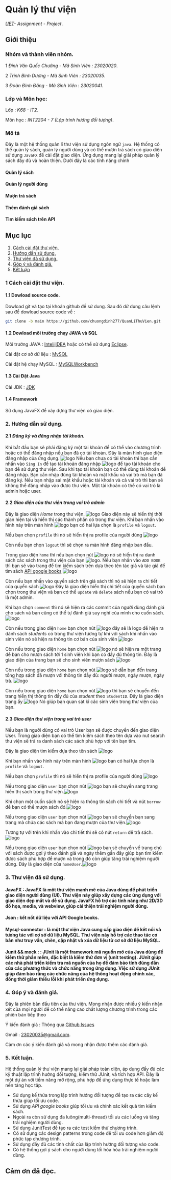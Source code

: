 # Quản lý thư viện
*[UET](https://uet.vnu.edu.vn)- Assignment - Project*.

## Giới thiệu

### Nhóm và thành viên nhóm.

  1 *Đinh Văn Quốc Chưởng - Mã Sinh Viên : 23020020*.
  
  2 *Trịnh Bình Dương     - Mã Sinh Viên : 23020035*.
  
  3 *Đoàn Đình Đăng       - Mã Sinh Viên : 23020041*.

### Lớp và Môn học:

  Lớp : *K68 - IT2*.

  Môn học : *INT2204 - 7 (Lập trình hướng đối tượng)*.
### Mô tả
  Đây là một hệ thống quản lí thư viện sử dụng ngôn ngữ `java`. Hệ thống có thể quản lý sách, quản lý người dùng và có thể mượn trả sách có giao diện sử dụng `JavaFX` để cài đặt giao diện. Ứng dụng mang lại giải pháp quản lý sách đầy đủ và hoàn thiện. Dưới đây là các tính năng chính 
  #### Quản lý sách
  #### Quản lý người dùng
  #### Mượn trả sách
  #### Thêm đánh giá sách
  #### Tìm kiếm sách trên API
## Mục lục
1. [ Cách cài đặt thư viện.](#1-cách-cài-đặt-thư-viện)
2. [ Hướng dẫn sử dung.](#2-hướng-dẫn-sử-dụng)
3. [ Thư viện đã sử dụng.](#3-thư-viện-đã-sử-dụng)
4. [ Góp ý và đánh giá.](#4-góp--ý-và-đánh-giá)
5. [ Kết luận](#5-kết-luận)
  
### 1 Cách cài đặt thư viện.
#### 1.1 Dowload source code.
  Dowload git và tạo tại khoản github đế sử dung. Sau đó dử dụng câu lệnh sau để dowload source code về : 

```bash
git clone -b main https://github.com/chuongdinh277/QuanLiThuVien.git
```
#### 1.2 Dowload môi trường chạy JAVA và SQL

  Môi trường JAVA : [IntelijIDEA](https://www.jetbrains.com/idea/download/?section=windows)
  hoặc có thể sử dụng [Eclipse](https://www.eclipse.org/downloads/).
  
  Cài đặt cơ sở dữ liệu : [MySQL](https://www.mysql.com/downloads)

  Cài đặt hệ chạy MySQL : [MySQLWorkbench](https://dev.mysql.com/downloads/workbench/)

#### 1.3 Cài Đặt Java

  Cài JDK : [JDK](https://www.oracle.com/java/technologies/downloads/)
  
#### 1.4 Framework

  Sử dụng JavaFX để xây dựng thư viện có giao diện.
### 2. Hướng dẫn sử dụng.

#### 2.1 *Đăng ký và đăng nhập tài khoản.*
Khi bắt đầu bạn sẽ phải đăng ký một tài khoản để có thể vào chương trình hoặc có thể đăng nhập nếu bạn đã có tài khoản. Đây là màn hình giao diện đăng nhập của ứng dụng. ![logo](https://github.com/dangdd2208/readmeIsReal/blob/main/Screenshot%202024-11-30%20211112.png) Nếu bạn chưa có tài khoản thì bạn cần nhấn vào `Sing In` để tạo tài khoản đăng nhập ![logo](https://github.com/dangdd2208/readmeIsReal/blob/main/Screenshot%202024-11-30%20214905.png) để tạo tài khoản cho bạn để sử dụng thư viện. Sau khi tạo tài khoản bạn có thể dùng tài khoản để đăng nhập. Bạn cần nhập đúng tài khoản và mật khẩu và vai trò mà bạn đã đăng ký. Nếu bạn nhập sai mật khẩu hoặc tài khoản và cả vai trò thì bạn sẽ không thể đăng nhập vào được thư viện. Một tài khoản có thể có vai trò là admin hoặc user.
#### 2.2 *Giao diện của thư viện trong vai trò admin*
  Đây là giao diện *Home* trong thư viện. ![logo](https://github.com/dangdd2208/readmeIsReal/blob/main/Screenshot%202024-12-01%20133729.png) Giao diện này sẽ hiển thị thời gian hiện tại và hiển thị các thành phần có trong thư viện. Khi bạn nhấn vào hình này trên màn hình ![logo](https://github.com/dangdd2208/readmeIsReal/blob/main/Screenshot%202024-11-30%20220246.png) bạn có hai lựa chọn là  `profile` và `logout`.
  
  Nếu bạn chọn `profile` thì nó sẽ hiển thị ra profile của người dùng ![logo](https://github.com/dangdd2208/readmeIsReal/blob/main/Screenshot%202024-11-30%20220658.png)
  
  Còn nếu bạn chọn `logout` thì sẽ chọn ra màn hình đăng nhập ban đầu.

  Trong giao diện `home` thì nếu bạn chọn nút ![logo](https://github.com/dangdd2208/readmeIsReal/blob/main/Screenshot%202024-11-30%20222637.png) nó sẽ hiển thị ra danh sách các sách trong thư viện của bạn ![logo](https://github.com/dangdd2208/readmeIsReal/blob/main/Screenshot%202024-11-30%20222419.png). Nếu bạn nhấn vào `ADD BOOK` thì bạn sẽ vào trang để tìm kiếm sách trên dựa theo tên tác giả và tác giả để tìm sách [API google books](https://developers.google.com/books?hl=vi) ![logo](https://github.com/dangdd2208/readmeIsReal/blob/main/Screenshot%202024-12-01%20133714.png)

  Còn nếu bạn nhấn vào quyền sách trên giá sách thì nó sẽ hiện ra chi tiết của quyển sách ![logo](https://github.com/dangdd2208/readmeIsReal/blob/main/Screenshot%202024-11-30%20223921.png) Đây là giao diện hiển thị chi tiết của quyển sách bạn chọn trong thư viện và bạn có thể `update` và `delete` sách nếu bạn có vai trò là một admin. 
  
  Khi bạn chọn `comment` thì nó sẽ hiện ra các commit của người dùng đánh giá cho sách và bạn cũng có thể tự đánh giá suy nghĩ của mình cho cuốn sách.![logo](https://github.com/dangdd2208/readmeIsReal/blob/main/Screenshot%202024-11-30%20224126.png) 

  Còn nếu trong giao diện `home` bạn chọn nút ![logo](https://github.com/dangdd2208/readmeIsReal/blob/main/Screenshot%202024-11-30%20222643.png) đây sẽ là logo để hiện ra dánh sách *students* có trong thư viện tương tự khi với sách khi nhấn vào sinh viên nó sẽ hiện ra thông tin cơ bản của sinh viên ![logo](https://github.com/dangdd2208/readmeIsReal/blob/main/Screenshot%202024-12-01%20134453.png)

  Còn nếu trong giao diện `home` bạn chọn nút ![logo](https://github.com/dangdd2208/readmeIsReal/blob/main/Screenshot%202024-11-30%20222641.png) nó sẽ hiện ra một trang để bạn cho mượn sách tới 1 sinh viên khi bạn có đầy đủ thông tin. Đây là giao diện của trang bạn sẽ cho sinh viên mượn sách ![logo](https://github.com/dangdd2208/readmeIsReal/blob/main/Screenshot%202024-12-01%20134442.png)

  Còn nếu trong giao diện `home` bạn chọn nút ![logo](https://github.com/dangdd2208/readmeIsReal/blob/main/Screenshot%202024-11-30%20222647.png) sẽ dẫn bạn đến trang tổng hợp sách đã mượn với thông tin đầy đủ: người mượn, ngày mượn, ngày trả. ![logo](https://github.com/dangdd2208/readmeIsReal/blob/main/Screenshot%202024-12-01%20134507.png)

  Còn nếu trong giao diện `home` bạn chọn nút ![logo](https://github.com/dangdd2208/readmeIsReal/blob/main/Screenshot%202024-11-30%20222651.png) thì bạn sẽ chuyển đến trang hiển thị thông tin đầy đủ của *student* theo `StudentID`. Đây là giao diện trang ấy ![logo](https://github.com/dangdd2208/readmeIsReal/blob/main/Screenshot%202024-12-01%20135029.png) Nó giúp bạn quan sát kĩ các sinh viên trong thư viện của bạn.

#### 2.3 *Giao diện thư viện trong vai trò user*
  
   Nếu bạn là người dùng có vai trò User bạn sẽ được chuyển đến giao diện User.  Trong giao diện bạn có thể tìm kiếm sách theo tên dựa vào nut search thư viện sẽ trả ra danh sách các sách phù hợp với tên bạn tìm.

   Đây là giao diện tìm kiếm dựa theo tên sách ![logo](https://github.com/dangdd2208/readmeIsReal/blob/main/z6085985622441_5308d0fc13f7fe1a262b2a4d9b0ec47e.jpg)
   
   Khi bạn nhấn vào hình này trên màn hình ![logo](https://github.com/dangdd2208/readmeIsReal/blob/main/Screenshot%202024-11-30%20220246.png) bạn có hai lựa chọn là  `profile` và `logout`.
  
  Nếu bạn chọn `profile` thì nó sẽ hiển thị ra profile của người dùng ![logo](https://github.com/dangdd2208/readmeIsReal/blob/main/Screenshot%202024-12-01%20133807.png)
   
  Nếu trong giao diện `user` bạn chọn nút ![logo](https://github.com/dangdd2208/readmeIsReal/blob/main/Screenshot%202024-11-30%20235357.png) bạn sẽ chuyển sang trang hiển thị sách trong thư viện.![logo](https://github.com/dangdd2208/readmeIsReal/blob/main/z6085977309418_a7a54331db4620bff03bd53c9b9c7587.jpg) 
  
  Khi chọn một cuốn sách nó sẽ hiện ra thông tin sách chi tiết và nút `borrow` để bạn có thể mượn sách đó.![logo](https://github.com/dangdd2208/readmeIsReal/blob/main/Screenshot%202024-12-01%20095306.png)

  Nếu trong giao diện `user` bạn chọn nút ![logo](https://github.com/dangdd2208/readmeIsReal/blob/main/Screenshot%202024-11-30%20235737.png) bạn sẽ chuyển bạn sang trang mà chứa các sách mà bạn đang mượn của thư viện.![logo](https://github.com/dangdd2208/readmeIsReal/blob/main/z6085978562130_1b443e7ebcf7318082e7cc93bbc8a877.jpg)
  
  Tương tự với trên khi nhấn vào chi tiết thì sẽ có nút `return` để trả sách.![logo](https://github.com/dangdd2208/readmeIsReal/blob/main/Screenshot%202024-12-01%20095532.png)

  Nếu trong giao diện `user` bạn chọn nút ![logo](https://github.com/dangdd2208/readmeIsReal/blob/main/Screenshot%202024-12-01%20135245.png) bạn sẽ chuyển về trang chủ với sách được gợi ý theo đánh giá và ngày thêm gần đây giúp bạn tìm kiếm được sách phù hợp để mượn và trong đó còn giúp tăng trải nghiệm người dùng. Đây là giao diện của  `homeUser`.![logo](https://github.com/dangdd2208/readmeIsReal/blob/main/z6085976051438_56d1a77c2e813ecc0e56f26e388cb4b2.jpg)

### 3. Thư viện đã sử dụng.

#### JavaFX :  JavaFX là một thư viện mạnh mẽ của Java dùng để phát triển giao diện người dùng (UI). Thư viện này giúp xây dựng các ứng dụng với giao diện đẹp mắt và dễ sử dụng. JavaFX hỗ trợ các tính năng như 2D/3D đồ họa, media, và webview, giúp cải thiện trải nghiệm người dùng.

#### Json : kết nốt dữ liệu với API Google books.

#### Mysql-connector : là một thư viện Java cung cấp giao diện để kết nối và tương tác với cơ sở dữ liệu MySQL. Thư viện này hỗ trợ các thao tác cơ bản như truy vấn, chèn, cập nhật và xóa dữ liệu từ cơ sở dữ liệu MySQL.

#### Junit && mock : : JUnit là một framework mã nguồn mở của Java dùng để kiểm thử phần mềm, đặc biệt là kiểm thử đơn vị (unit testing). JUnit giúp các nhà phát triển kiểm tra mã nguồn của họ để đảm bảo tính đúng đắn của các phương thức và chức năng trong ứng dụng. Việc sử dụng JUnit giúp đảm bảo rằng các chức năng của hệ thống hoạt động chính xác, đồng thời giảm thiểu lỗi khi phát triển ứng dụng.

### 4. Góp  ý và đánh giá.
  Đây là phiên bản đầu tiên của thư viện. Mong nhận được nhiều ý kiến nhận xét của mọi người để có thể nâng cao chất lượng chương trình trong các phiên bản tiếp theo

  Ý kiến đánh giá : Thông qua [Github Issues](https://github.com/chuongdinh277) 
  
  Gmail : 23020035@gmail.com.

  Cảm ơn các ý kiến đánh giá và mong nhận được thêm các đánh giá.
### 5. Kết luận.
 Hệ thống quản lý thư viện mang lại giải pháp toàn diện, áp dụng đầy đủ các kỹ thuật lập trình hướng đối tượng, kiểm thử JUnit, và tích hợp API. Đây là một dự án với tiềm năng mở rộng, phù hợp để ứng dụng thực tế hoặc làm nền tảng học tập.
- Sử dụng kế thừa trong lập trình hướng đối tượng để tạo ra các cây kế thừa giúp tối ưu code.
- Sử dụng *API google books* giúp tối ưu và chính xác kết quả tìm kiếm sách.
- Ngoài ra còn sử dụng đa luông(multi-thread) tối ưu các luồng và tăng trải nghiệm người dùng.
- Sử dụng JunitTest để tạo ra các test kiểm thử chương trình.
- Có sử dụng các design patterns trong code để tối ưu code hơn giảm độ phức tạp chương trình.
- Sử dụng đầy đủ các tính chất của lập trình hướng đối tượng vào code.
- Có hệ thống gợi ý sách cho người dùng tối hóa hóa trải nghiệm người dùng.

## Cảm ơn đã đọc.
